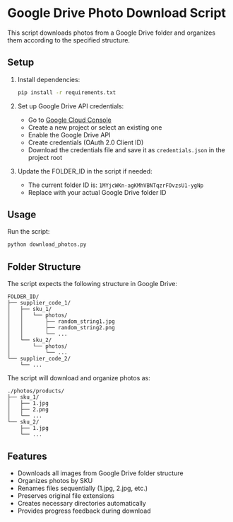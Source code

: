 # Google Drive Photo Download Script

This script downloads photos from a Google Drive folder and organizes them according to the specified structure.

## Setup

1. Install dependencies:
   ```bash
   pip install -r requirements.txt
   ```

2. Set up Google Drive API credentials:
   - Go to [Google Cloud Console](https://console.cloud.google.com/)
   - Create a new project or select an existing one
   - Enable the Google Drive API
   - Create credentials (OAuth 2.0 Client ID)
   - Download the credentials file and save it as `credentials.json` in the project root

3. Update the FOLDER_ID in the script if needed:
   - The current folder ID is: `1MYjcWKn-agKMhVBNTqzrFOvzsU1-ygNp`
   - Replace with your actual Google Drive folder ID

## Usage

Run the script:
```bash
python download_photos.py
```

## Folder Structure

The script expects the following structure in Google Drive:
```
FOLDER_ID/
├── supplier_code_1/
│   ├── sku_1/
│   │   └── photos/
│   │       ├── random_string1.jpg
│   │       ├── random_string2.png
│   │       └── ...
│   └── sku_2/
│       └── photos/
│           └── ...
└── supplier_code_2/
    └── ...
```

The script will download and organize photos as:
```
./photos/products/
├── sku_1/
│   ├── 1.jpg
│   ├── 2.png
│   └── ...
└── sku_2/
    ├── 1.jpg
    └── ...
```

## Features

- Downloads all images from Google Drive folder structure
- Organizes photos by SKU
- Renames files sequentially (1.jpg, 2.jpg, etc.)
- Preserves original file extensions
- Creates necessary directories automatically
- Provides progress feedback during download
